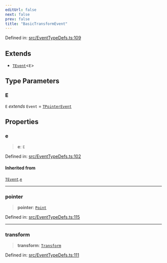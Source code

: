 ```yaml
---
editUrl: false
next: false
prev: false
title: "BasicTransformEvent"
---
```


Defined in: [src/EventTypeDefs.ts:109](https://github.com/fabricjs/fabric.js/blob/fea1b29b7495d9634e300bd4bfa43de097745805/src/EventTypeDefs.ts#L109)

## Extends

- [`TEvent`](/api/interfaces/tevent/)\<`E`\>

## Type Parameters

### E

`E` *extends* `Event` = [`TPointerEvent`](/api/type-aliases/tpointerevent/)

## Properties

### e

> **e**: `E`

Defined in: [src/EventTypeDefs.ts:102](https://github.com/fabricjs/fabric.js/blob/fea1b29b7495d9634e300bd4bfa43de097745805/src/EventTypeDefs.ts#L102)

#### Inherited from

[`TEvent`](/api/interfaces/tevent/).[`e`](/api/interfaces/tevent/#e-1)

***

### pointer

> **pointer**: [`Point`](/api/classes/point/)

Defined in: [src/EventTypeDefs.ts:115](https://github.com/fabricjs/fabric.js/blob/fea1b29b7495d9634e300bd4bfa43de097745805/src/EventTypeDefs.ts#L115)

***

### transform

> **transform**: [`Transform`](/api/type-aliases/transform/)

Defined in: [src/EventTypeDefs.ts:111](https://github.com/fabricjs/fabric.js/blob/fea1b29b7495d9634e300bd4bfa43de097745805/src/EventTypeDefs.ts#L111)
